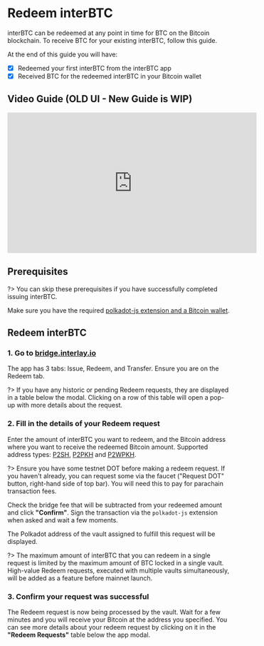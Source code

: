 # Redeem interBTC

interBTC can be redeemed at any point in time for BTC on the Bitcoin blockchain. To receive BTC for your existing interBTC, follow this guide.

At the end of this guide you will have:

- [x] Redeemed your first interBTC from the interBTC app
- [X] Received BTC for the redeemed interBTC in your Bitcoin wallet

## Video Guide (OLD UI - New Guide is WIP)

<iframe width="560" height="315" src="https://www.youtube.com/embed/-TZ2XUmXh9I" frameborder="0" allow="accelerometer; autoplay; clipboard-write; encrypted-media; gyroscope; picture-in-picture" allowfullscreen></iframe>

## Prerequisites

?> You can skip these prerequisites if you have successfully completed issuing interBTC.

Make sure you have the required [polkadot-js extension and a Bitcoin wallet](start/prereq.md).

## Redeem interBTC

### 1. Go to [ bridge.interlay.io](https://bridge.interlay.io)

The app has 3 tabs: Issue, Redeem, and Transfer. Ensure you are on the Redeem tab.

?> If you have any historic or pending Redeem requests, they are displayed in a table below the modal. Clicking on a row of this table will open a pop-up with more details about the request.

### 2. Fill in the details of your Redeem request

Enter the amount of interBTC you want to redeem, and the Bitcoin address where you want to receive the redeemed Bitcoin amount. Supported address types: [P2SH](https://en.bitcoin.it/wiki/P2SH), [P2PKH](https://en.bitcoin.it/wiki/P2PKH) and [P2WPKH](https://wiki.trezor.io/P2WPKH).

?> Ensure you have some testnet DOT before making a redeem request. If you haven't already, you can request some via the faucet ("Request DOT" button, right-hand side of top bar). You will need this to pay for parachain transaction fees.

Check the bridge fee that will be subtracted from your redeemed amount and click **"Confirm"**. Sign the transaction via the `polkadot-js` extension when asked and wait a few moments.

The Polkadot address of the vault assigned to fulfill this request will be displayed.

?> The maximum amount of interBTC that you can redeem in a single request is limited by the maximum amount of BTC locked in a single vault. High-value Redeem requests, executed with multiple vaults simultaneously, will be added as a feature before mainnet launch.

### 3. Confirm your request was successful

The Redeem request is now being processed by the vault. Wait for a few minutes and you will receive your Bitcoin at the address you specified. You can see more details about your redeem request by clicking on it in the  **"Redeem Requests"** table below the app modal.
